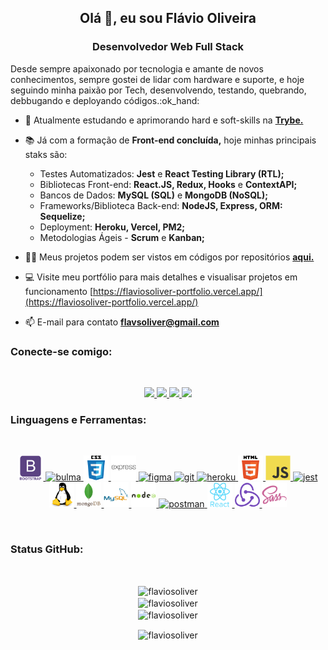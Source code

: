 <h2 align="center">Olá 👋, eu sou Flávio Oliveira</h2>
<h3 align="center">Desenvolvedor Web Full Stack</h3>
<p> Desde sempre apaixonado por tecnologia e amante de novos conhecimentos, sempre gostei de lidar com hardware e suporte, e hoje seguindo minha paixão por Tech, desenvolvendo, testando, quebrando, debbugando e deployando códigos.:ok_hand:</p>

- 🌱 Atualmente estudando e aprimorando hard e soft-skills na **<a href="https://www.betrybe.com/" target="_blank">Trybe.</a>**

- :books: Já com a formação de <strong>Front-end concluída,</strong> hoje minhas principais staks são:
    - Testes Automatizados: <strong>Jest</strong> e <strong>React Testing Library (RTL);</strong>
    - Bibliotecas Front-end: <strong>React.JS, Redux, Hooks</strong> e <strong>ContextAPI;</strong>
    - Bancos de Dados: <strong>MySQL (SQL)</strong> e <strong>MongoDB (NoSQL);</strong>
    - Frameworks/Biblioteca Back-end: <strong>NodeJS, Express, ORM: Sequelize;</strong>
    - Deployment: <strong>Heroku, Vercel, PM2;</strong>
    - Metodologias Ágeis - <strong>Scrum</strong> e <strong>Kanban;</strong>

- 👨‍💻 Meus projetos podem ser vistos em códigos por repositórios **<a href="https://github.com/flaviosoliver?tab=repositories" target="_blank">aqui.</a>**

- :computer: Visite meu portfólio para mais detalhes e visualisar projetos em funcionamento [https://flaviosoliver-portfolio.vercel.app/](https://flaviosoliver-portfolio.vercel.app/)

- 📫 E-mail para contato **flavsoliver@gmail.com**

<h3 align="left">Conecte-se comigo:</h3>
<br>
<p align="center">
    <a href=https://www.linkedin.com/in/flaviosoliver/ target="_blank">
        <img src="https://img.shields.io/badge/-LinkedIn-blue?style=for-the-badge&logo=Linkedin&logoColor=white" />
    </a>
    <a href=https://www.instagram.com/flaviosoliver.dev/ target="_blank">
        <img src="https://img.shields.io/badge/Instagram-E4405F?style=for-the-badge&logo=instagram&logoColor=white" />
    </a>
    <a href=https://twitter.com/flaviosoliver target="_blank">
        <img src="https://img.shields.io/badge/Twitter-1DA1F2?style=for-the-badge&logo=twitter&logoColor=white" />
    </a>
    <a href=https://www.facebook.com/flaviosoliver target="_blank">
        <img src="https://img.shields.io/badge/Facebook-1877F2?style=for-the-badge&logo=facebook&logoColor=white" />
    </a>
    <!--     [https://www.instagram.com/flaviosoliver.dev/](https://www.instagram.com/flaviosoliver.dev/){:target:"_blank"} -->
</p>


<h3 align="left">Linguagens e Ferramentas:</h3>
<br>
<p align="center">
    <a href="https://getbootstrap.com" target="_blank">
        <img src="https://raw.githubusercontent.com/devicons/devicon/master/icons/bootstrap/bootstrap-plain-wordmark.svg" alt="bootstrap" width="40" height="40"/>
    </a>
    <a href="https://bulma.io/" target="_blank">
        <img src="https://raw.githubusercontent.com/gilbarbara/logos/804dc257b59e144eaca5bc6ffd16949752c6f789/logos/bulma.svg" alt="bulma" width="40" height="40"/>
    </a>
    <a href="https://www.w3schools.com/css/" target="_blank">
        <img src="https://raw.githubusercontent.com/devicons/devicon/master/icons/css3/css3-original-wordmark.svg" alt="css3" width="40" height="40"/>
    </a>
    <a href="https://expressjs.com" target="_blank">
        <img src="https://raw.githubusercontent.com/devicons/devicon/master/icons/express/express-original-wordmark.svg" alt="express" width="40" height="40"/>
    </a>
    <a href="https://www.figma.com/" target="_blank">
        <img src="https://www.vectorlogo.zone/logos/figma/figma-icon.svg" alt="figma" width="40" height="40"/>
    </a>
    <a href="https://git-scm.com/" target="_blank">
        <img src="https://www.vectorlogo.zone/logos/git-scm/git-scm-icon.svg" alt="git" width="40" height="40"/>
    </a>
    <a href="https://heroku.com" target="_blank">
        <img src="https://www.vectorlogo.zone/logos/heroku/heroku-icon.svg" alt="heroku" width="40" height="40"/>
    </a> 
    <a href="https://www.w3.org/html/" target="_blank">
        <img src="https://raw.githubusercontent.com/devicons/devicon/master/icons/html5/html5-original-wordmark.svg" alt="html5" width="40" height="40"/> 
    </a>
    <a href="https://developer.mozilla.org/en-US/docs/Web/JavaScript" target="_blank"> 
        <img src="https://raw.githubusercontent.com/devicons/devicon/master/icons/javascript/javascript-original.svg" alt="javascript" width="40" height="40"/> 
    </a>
    <a href="https://jestjs.io" target="_blank">
        <img src="https://www.vectorlogo.zone/logos/jestjsio/jestjsio-icon.svg" alt="jest" width="40" height="40"/>
    </a> 
    <a href="https://www.linux.org/" target="_blank">
        <img src="https://raw.githubusercontent.com/devicons/devicon/master/icons/linux/linux-original.svg" alt="linux" width="40" height="40"/>
    </a> 
    <a href="https://www.mongodb.com/" target="_blank">
        <img src="https://raw.githubusercontent.com/devicons/devicon/master/icons/mongodb/mongodb-original-wordmark.svg" alt="mongodb" width="40" height="40"/>
    </a>
    <a href="https://www.mysql.com/" target="_blank">
        <img src="https://raw.githubusercontent.com/devicons/devicon/master/icons/mysql/mysql-original-wordmark.svg" alt="mysql" width="40" height="40"/> 
    </a> 
    <a href="https://nodejs.org" target="_blank">
        <img src="https://raw.githubusercontent.com/devicons/devicon/master/icons/nodejs/nodejs-original-wordmark.svg" alt="nodejs" width="40" height="40"/> 
    </a> 
    <a href="https://postman.com" target="_blank"> 
        <img src="https://www.vectorlogo.zone/logos/getpostman/getpostman-icon.svg" alt="postman" width="40" height="40"/>
    </a>
    <a href="https://reactjs.org/" target="_blank"> 
        <img src="https://raw.githubusercontent.com/devicons/devicon/master/icons/react/react-original-wordmark.svg" alt="react" width="40" height="40"/> 
    </a> 
    <a href="https://redux.js.org" target="_blank">
        <img src="https://raw.githubusercontent.com/devicons/devicon/master/icons/redux/redux-original.svg" alt="redux" width="40" height="40"/>
    </a>
    <a href="https://sass-lang.com" target="_blank"> 
        <img src="https://raw.githubusercontent.com/devicons/devicon/master/icons/sass/sass-original.svg" alt="sass" width="40" height="40"/>
    </a> 
</p>
<br>
<h3 align="left">Status GitHub:</h3>
<br>
<p align="center">
  <img align="center" src="https://github-readme-stats.vercel.app/api/top-langs?username=flaviosoliver&show_icons=true&theme=onedark&locale=en&layout=compact" alt="flaviosoliver" />
  <br>
  <img align="center" src="https://github-readme-stats.vercel.app/api?username=flaviosoliver&show_icons=true&theme=onedark&locale=en" alt="flaviosoliver" />
  <br>
  <img align="center" src="https://github-readme-streak-stats.herokuapp.com/?user=flaviosoliver&theme=onedark" alt="flaviosoliver" />
</p>

<p align="center">
  <img align="center" src="https://github-profile-trophy.vercel.app/?username=flaviosoliver&theme=onedark&row=2&column=3&no-frame=true&margin-h=15&margin-w=15" alt="flaviosoliver" />
</p>
